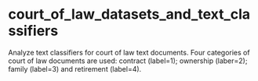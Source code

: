 # court_of_law_datasets_and_text_classifiers
Analyze text classifiers for court of law text documents. Four categories of court of law documents are used: contract (label=1); ownership (laber=2); family (label=3) and retirement (label=4).
